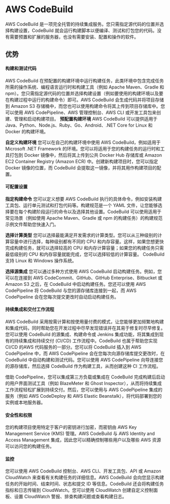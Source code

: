 # AWS CodeBuild
AWS CodeBuild 是一项完全托管的持续集成服务。您只需指定源代码的位置并选择构建设置，CodeBuild 就会运行构建脚本以便编译、测试和打包您的代码。没有需要预置和扩展的服务器，也没有需要安装、配置和操作的软件。
## 优势
#### 构建和测试代码
AWS CodeBuild 在预配置的构建环境中运行构建任务，此类环境中包含完成任务所需的操作系统、编程语言运行时和构建工具（例如 Apache Maven、Gradle 和 npm）。您只需指定源代码的位置并选择构建设置（例如要使用的构建环境以及要在构建过程中运行的构建命令）即可。AWS CodeBuild 会生成代码并将项目存储到 Amazon S3 存储桶中，而您也可以使用构建命令将其上传到项目存储库中。您可以使用 AWS CodePipeline、AWS 管理控制台、AWS CLI 或开发工具包来创建、管理和启动构建项目。
**预配置构建环境**
AWS CodeBuild 可以提供适用于 Java、Python、Node.js、Ruby、Go、Android、.NET Core for Linux 和 Docker 的构建环境。

**自定义构建环境**
您可以在自己的构建环境中使用 AWS CodeBuild，例如适用于 Microsoft .NET Framework 的环境。您可以将适用于您的构建任务的运行时和工具打包到 Docker 镜像中，然后将其上传到公共 Docker Hub 存储库或 Amazon EC2 Container Registry (Amazon ECR) 中。创建新构建项目时，您可以指定 Docker 镜像的位置，而 CodeBuild 会提取这一镜像，并将其用作构建项目的配置。 

#### 可配置设置
**指定构建命令**
您可以定义想要 AWS CodeBuild 执行的具体命令，例如安装构建工具包、运行单元测试和打包代码等。构建规范是一个 YAML 文件，让您能够选择要在每个构建阶段运行的命令以及选择其他设置。CodeBuild 可以使用适用于常见场景（例如使用 Apache Maven、Gradle 或 npm 的构建任务）的构建规范示例文件帮助您快速入门。

**选择计算类型**
您可以选择最能满足开发需求的计算类型。您可以从三种级别的计算容量中进行选择，每种级别都有不同的 CPU 和内存容量。这样，如果您想更快完成构建任务，就可以选择较高的 CPU 和内存计算容量；如果您的构建任务只需最低级别的 CPU 和内存容量就能完成，您可以选择较低的计算容量。  CodeBuild 支持 Linux 和 Windows 操作系统。

**选择源集成**
您可以通过多种方式使用 AWS CodeBuild 启动构建任务。例如，您可以在连接到 AWS CodeCommit、GitHub、GitHub Enterprise、Bitbucket 或 Amazon S3 之后，在 CodeBuild 中启动构建任务。您还可以使用 AWS CodePipeline 将 CodeBuild 与您的源存储库连接到一起，而 AWS CodePipeline 会在您每次提交更改时自动启动构建任务。

#### 持续集成和交付工作流程
AWS CodeBuild 采用按需计算和按使用量付费的模式，让您能够更加频繁地构建和集成代码，同时帮助您在开发过程中尽早发现错误并在其易于修复时尽早修复。您可以使用 CodeBuild 的源集成、构建命令或 Jenkins 集成功能，将其集成到现有的持续集成和持续交付 (CI/CD) 工作流程中。CodeBuild 也属于帮助您实现 CI/CD 的AWS 代码服务的一部分。您可以将 CodeBuild 插入到 AWS CodePipeline 中，而 AWS CodePipeline 会在您每次向源存储库提交更改时，在 CodeBuild 中自动构建和测试代码。您可以使用 AWS CodePipeline 向导连接您的源存储库，然后选择 CodeBuild 作为构建工具，从而创建这种 CI 工作流程。

借助 CodePipeline，您可以集成第三方负载或集成在 CodeBuild 完成构建后启动的用户界面测试工具（例如 BlazeMeter 和 Ghost Inspector），从而将持续集成工作流程轻松扩展到持续交付。然后，您可以使用与 AWS CodePipeline 集成的服务（例如 AWS CodeDeploy 和 AWS Elastic Beanstalk），将代码部署到您的实例或本地服务器。
#### 安全性和权限
您的构建项目使用特定于客户的密钥进行加密，而密钥由 AWS Key Management Service (KMS) 管理。AWS CodeBuild 与 AWS Identity and Access Management 集成，因此您可以精确控制哪些用户以及哪些 AWS 资源可以访问您的构建任务。
#### 监控
您可以使用 AWS CodeBuild 控制台、AWS CLI、开发工具包、API 或 Amazon CloudWatch 来查看有关构建任务的详细信息。AWS CodeBuild 会向您显示构建任务的开始时间、结束时间、状态和提交 ID 等信息。CodeBuild 还会将构建任务指标和日志传输到 CloudWatch。您可以使用 CloudWatch 创建自定义控制面板、设置 CloudWatch 警报、排查构建问题或查看构建日志。